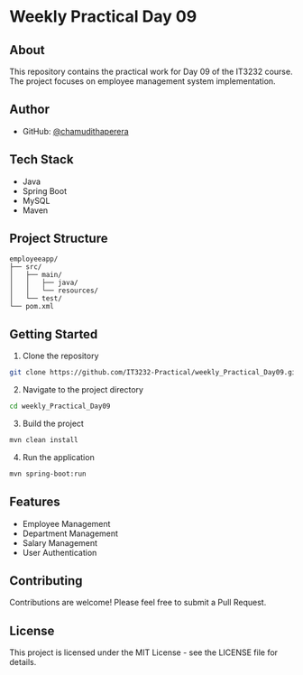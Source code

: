 # Weekly Practical Day 09

## About
This repository contains the practical work for Day 09 of the IT3232 course. The project focuses on employee management system implementation.

## Author
- GitHub: [@chamudithaperera](https://github.com/chamudithaperera)

## Tech Stack
- Java
- Spring Boot
- MySQL
- Maven

## Project Structure
```
employeeapp/
├── src/
│   ├── main/
│   │   ├── java/
│   │   └── resources/
│   └── test/
└── pom.xml
```

## Getting Started
1. Clone the repository
```bash
git clone https://github.com/IT3232-Practical/weekly_Practical_Day09.git
```

2. Navigate to the project directory
```bash
cd weekly_Practical_Day09
```

3. Build the project
```bash
mvn clean install
```

4. Run the application
```bash
mvn spring-boot:run
```

## Features
- Employee Management
- Department Management
- Salary Management
- User Authentication

## Contributing
Contributions are welcome! Please feel free to submit a Pull Request.

## License
This project is licensed under the MIT License - see the LICENSE file for details.
